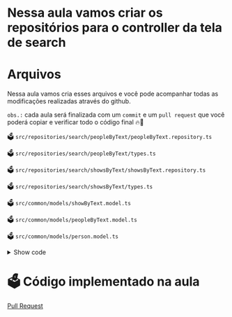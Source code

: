 # Nessa aula vamos criar os repositórios para o controller da tela de search

# Arquivos


Nessa aula vamos cria esses arquivos e você pode acompanhar todas as modificações realizadas através do github.

`obs.:` cada aula será finalizada com um `commit` e um `pull request` que você poderá copiar e verificar todo o código final 🔥🤌


🗳️ `src/repositories/search/peopleByText/peopleByText.repository.ts`

🗳️ `src/repositories/search/peopleByText/types.ts`

🗳️ `src/repositories/search/showsByText/showsByText.repository.ts`

🗳️ `src/repositories/search/showsByText/types.ts`

🗳️ `src/common/models/showByText.model.ts`

🗳️ `src/common/models/peopleByText.model.ts`

🗳️ `src/common/models/person.model.ts`

<details>
<summary>
Show code
</summary>

```ts
export interface Country {
  name: string;
  code: string;
  timezone: string;
}

export interface Image {
  medium: string;
  original: string;
}

export interface Self {
  href: string;
}

export interface Links {
  self: Self;
}

export interface PersonModel {
  id: number;
  url: string;
  name?: string;
  country?: Country;
  birthday?: string;
  deathday?: string;
  gender: string;
  image?: Image;
  updated: number;
  _links: Links;
}

```

</details>


# 🗳️ Código implementado na aula

[Pull Request](https://github.com/ismaelsousa/tv-maze-tutorial/pull)
